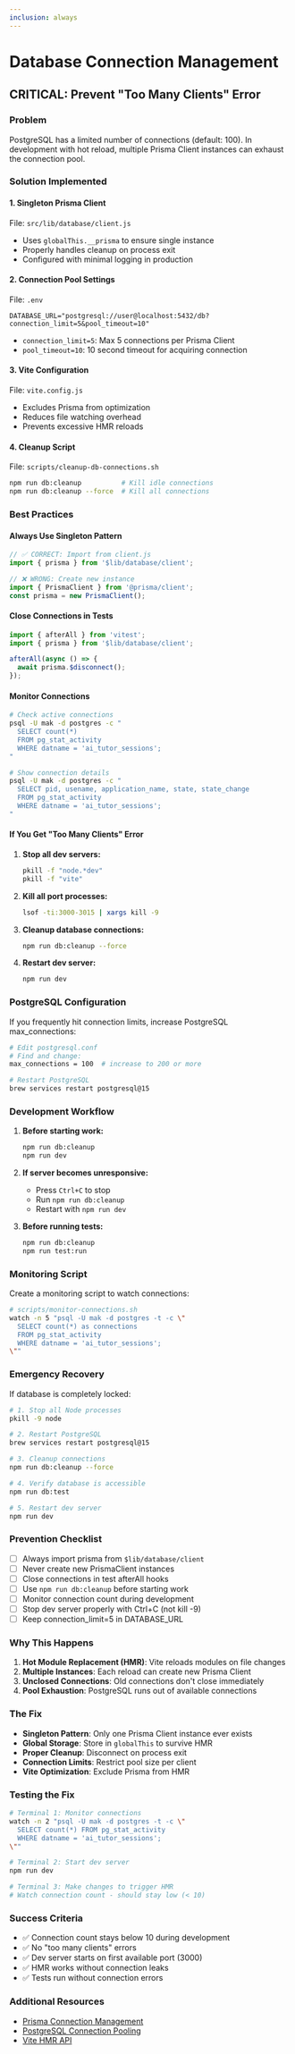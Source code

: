 ```yaml
---
inclusion: always
---
```


# Database Connection Management

## CRITICAL: Prevent "Too Many Clients" Error

### Problem

PostgreSQL has a limited number of connections (default: 100). In development with hot reload, multiple Prisma Client instances can exhaust the connection pool.

### Solution Implemented

#### 1. Singleton Prisma Client

File: `src/lib/database/client.js`

- Uses `globalThis.__prisma` to ensure single instance
- Properly handles cleanup on process exit
- Configured with minimal logging in production

#### 2. Connection Pool Settings

File: `.env`

```
DATABASE_URL="postgresql://user@localhost:5432/db?connection_limit=5&pool_timeout=10"
```

- `connection_limit=5`: Max 5 connections per Prisma Client
- `pool_timeout=10`: 10 second timeout for acquiring connection

#### 3. Vite Configuration

File: `vite.config.js`

- Excludes Prisma from optimization
- Reduces file watching overhead
- Prevents excessive HMR reloads

#### 4. Cleanup Script

File: `scripts/cleanup-db-connections.sh`

```bash
npm run db:cleanup          # Kill idle connections
npm run db:cleanup --force  # Kill all connections
```

### Best Practices

#### Always Use Singleton Pattern

```javascript
// ✅ CORRECT: Import from client.js
import { prisma } from '$lib/database/client';

// ❌ WRONG: Create new instance
import { PrismaClient } from '@prisma/client';
const prisma = new PrismaClient();
```

#### Close Connections in Tests

```javascript
import { afterAll } from 'vitest';
import { prisma } from '$lib/database/client';

afterAll(async () => {
  await prisma.$disconnect();
});
```

#### Monitor Connections

```bash
# Check active connections
psql -U mak -d postgres -c "
  SELECT count(*)
  FROM pg_stat_activity
  WHERE datname = 'ai_tutor_sessions';
"

# Show connection details
psql -U mak -d postgres -c "
  SELECT pid, usename, application_name, state, state_change
  FROM pg_stat_activity
  WHERE datname = 'ai_tutor_sessions';
"
```

#### If You Get "Too Many Clients" Error

1. **Stop all dev servers:**

   ```bash
   pkill -f "node.*dev"
   pkill -f "vite"
   ```

2. **Kill all port processes:**

   ```bash
   lsof -ti:3000-3015 | xargs kill -9
   ```

3. **Cleanup database connections:**

   ```bash
   npm run db:cleanup --force
   ```

4. **Restart dev server:**
   ```bash
   npm run dev
   ```

### PostgreSQL Configuration

If you frequently hit connection limits, increase PostgreSQL max_connections:

```bash
# Edit postgresql.conf
# Find and change:
max_connections = 100  # increase to 200 or more

# Restart PostgreSQL
brew services restart postgresql@15
```

### Development Workflow

1. **Before starting work:**

   ```bash
   npm run db:cleanup
   npm run dev
   ```

2. **If server becomes unresponsive:**
   - Press `Ctrl+C` to stop
   - Run `npm run db:cleanup`
   - Restart with `npm run dev`

3. **Before running tests:**
   ```bash
   npm run db:cleanup
   npm run test:run
   ```

### Monitoring Script

Create a monitoring script to watch connections:

```bash
# scripts/monitor-connections.sh
watch -n 5 "psql -U mak -d postgres -t -c \"
  SELECT count(*) as connections
  FROM pg_stat_activity
  WHERE datname = 'ai_tutor_sessions';
\""
```

### Emergency Recovery

If database is completely locked:

```bash
# 1. Stop all Node processes
pkill -9 node

# 2. Restart PostgreSQL
brew services restart postgresql@15

# 3. Cleanup connections
npm run db:cleanup --force

# 4. Verify database is accessible
npm run db:test

# 5. Restart dev server
npm run dev
```

### Prevention Checklist

- [ ] Always import prisma from `$lib/database/client`
- [ ] Never create new PrismaClient instances
- [ ] Close connections in test afterAll hooks
- [ ] Use `npm run db:cleanup` before starting work
- [ ] Monitor connection count during development
- [ ] Stop dev server properly with Ctrl+C (not kill -9)
- [ ] Keep connection_limit=5 in DATABASE_URL

### Why This Happens

1. **Hot Module Replacement (HMR)**: Vite reloads modules on file changes
2. **Multiple Instances**: Each reload can create new Prisma Client
3. **Unclosed Connections**: Old connections don't close immediately
4. **Pool Exhaustion**: PostgreSQL runs out of available connections

### The Fix

- **Singleton Pattern**: Only one Prisma Client instance ever exists
- **Global Storage**: Store in `globalThis` to survive HMR
- **Proper Cleanup**: Disconnect on process exit
- **Connection Limits**: Restrict pool size per client
- **Vite Optimization**: Exclude Prisma from HMR

### Testing the Fix

```bash
# Terminal 1: Monitor connections
watch -n 2 "psql -U mak -d postgres -t -c \"
  SELECT count(*) FROM pg_stat_activity
  WHERE datname = 'ai_tutor_sessions';
\""

# Terminal 2: Start dev server
npm run dev

# Terminal 3: Make changes to trigger HMR
# Watch connection count - should stay low (< 10)
```

### Success Criteria

- ✅ Connection count stays below 10 during development
- ✅ No "too many clients" errors
- ✅ Dev server starts on first available port (3000)
- ✅ HMR works without connection leaks
- ✅ Tests run without connection errors

### Additional Resources

- [Prisma Connection Management](https://www.prisma.io/docs/guides/performance-and-optimization/connection-management)
- [PostgreSQL Connection Pooling](https://www.postgresql.org/docs/current/runtime-config-connection.html)
- [Vite HMR API](https://vitejs.dev/guide/api-hmr.html)
